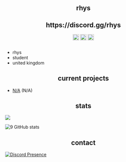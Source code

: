 <h2 align="center">rhys</h2>
<h2 align="center">https://discord.gg/rhys</h2>
<p align="center">  
</p>
<p align="center">
<a href="https://twitter.com/6rhys/" target="blank"><img align="center" src="https://cdn.jsdelivr.net/npm/simple-icons@3.0.1/icons/twitter.svg" alt="twitter" height="20" width="20" /></a>
  <a href="https://twitch.tv/Rlhys/" target="blank"><img align="center" src="https://cdn.jsdelivr.net/npm/simple-icons@3.0.1/icons/twitch.svg" alt="twitch" height="20" width="20" /></a>
<a href="https://youtube.com/@rhys6666/" target="blank"><img align="center" src="https://cdn.jsdelivr.net/npm/simple-icons@3.0.1/icons/youtube.svg" alt="youtube" height="20" width="20" /></a>
 <h2 align="center"></h2>
</p>

- rhys
- student
- united kingdom

<h2 align="center">current projects</h2>

- [N/A](https://discord.gg/) (N/A)

<h2 align="center">stats</h2>

![](https://komarev.com/ghpvc/?username=rlhys&color=blueviolet)

![9 GitHub stats](https://github-readme-stats.vercel.app/api?username=rlhys&theme=midnight-purple&show_icons=true)

<h2 align="center">contact</h2>

[![Discord Presence](https://lanyard.cnrad.dev/api/183800989881597953)](https://discord.com/users/183800989881597953)
